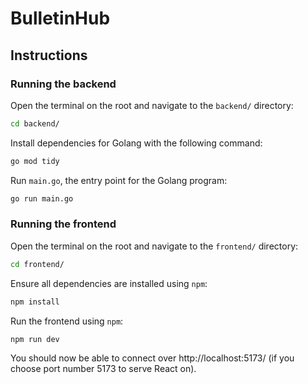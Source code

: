 # BulletinHub

## Instructions

### Running the backend
Open the terminal on the root and navigate to the `backend/` directory:
```bash
cd backend/
```

Install dependencies for Golang with the following command:
```bash
go mod tidy
```

Run `main.go`, the entry point for the Golang program:
```bash
go run main.go
```

### Running the frontend
Open the terminal on the root and navigate to the `frontend/` directory:
```bash
cd frontend/
```

Ensure all dependencies are installed using `npm`:
```bash
npm install
```

Run the frontend using `npm`:
```bash
npm run dev
```

You should now be able to connect over http://localhost:5173/ (if you choose port number 5173 to serve React on).